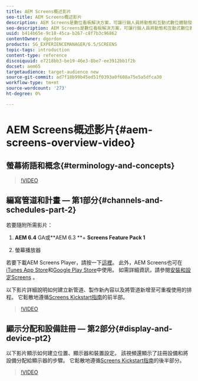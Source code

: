 ```yaml
---
title: AEM Screens概述影片
seo-title: AEM Screens概述影片
description: AEM Screens是數位看板解決方案，可讓行銷人員將動態和互動式數位體驗發佈至不同類型的畫面。 下列影片會介紹AEM Screens專案的不同區域，並詳細說明建立管道內容和發佈至Screens Player的步驟。
seo-description: AEM Screens是數位看板解決方案，可讓行銷人員將動態和互動式數位體驗發佈至不同類型的畫面。 下列影片會介紹AEM Screens專案的不同區域，並詳細說明建立管道內容及發佈至Screens播放器的步驟。
uuid: b414b65e-9c18-45ca-b267-c8f7b3c96862
contentOwner: dgordon
products: SG_EXPERIENCEMANAGER/6.5/SCREENS
topic-tags: introduction
content-type: reference
discoiquuid: e7218bb3-be19-46e3-8be7-ee3912bb1f2b
docset: aem65
targetaudience: target-audience new
source-git-commit: ad7f18b99b45ed51f0393a0f608a75e5a5dfca30
workflow-type: tm+mt
source-wordcount: '273'
ht-degree: 0%

---
```



# AEM Screens概述影片{#aem-screens-overview-video}

## 螢幕術語和概念{#terminology-and-concepts}

>[!VIDEO](https://video.tv.adobe.com/v/21353?quality=9)


## 編寫管道和計畫 — 第1部分{#channels-and-schedules-part-2}

若要隨附所需影片：

1. **AEM 6.4** GA或**AEM 6.3 **+  **Screens Feature Pack 1**

1. 螢幕播放器

若要下載AEM Screens Player，請按一下[這裡](https://download.macromedia.com/screens/)。 此外，AEM Screens也可在[iTunes App Store](https://itunes.apple.com/us/app/aem-screens/id1169641856?mt=8)和[Google Play Store](https://play.google.com/store/apps/details?id=com.adobe.aem.screens.player&amp;hl=en)中使用。 如需詳細資訊，請參閱[安裝和設定Screens](https://helpx.adobe.com/experience-manager/6-4/help/sites-deploying/configuring-screens-introduction.html) 。

以下影片詳細說明如何建立新管道、製作新內容以及將管道新增至可重複使用的排程。 它鬆散地遵循[Screens Kickstart指南](kickstart-for-aem-screens.md)的前半部。

>[!VIDEO](https://video.tv.adobe.com/v/21387?quality=9)

## 顯示分配和設備註冊 — 第2部分{#display-and-device-pt2}

以下影片顯示如何建立位置、顯示器和裝置設定。 該視頻還顯示了註冊設備和將設備分配給顯示器的步驟。 它鬆散地遵循[Screens Kickstart指南](kickstart-for-aem-screens.md)的後半部分。

>[!VIDEO](https://video.tv.adobe.com/v/21411?quality=9)

